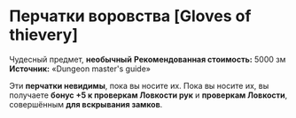 # Перчатки воровства [Gloves of thievery]

Чудесный предмет, **необычный**
**Рекомендованная стоимость:** 5000 зм
**Источник:** «Dungeon master's guide»

Эти **перчатки невидимы**, пока вы носите их. Пока вы носите их, вы получаете **бонус +5 к проверкам Ловкости рук** и **проверкам Ловкости**, совершённым **для вскрывания замков**.